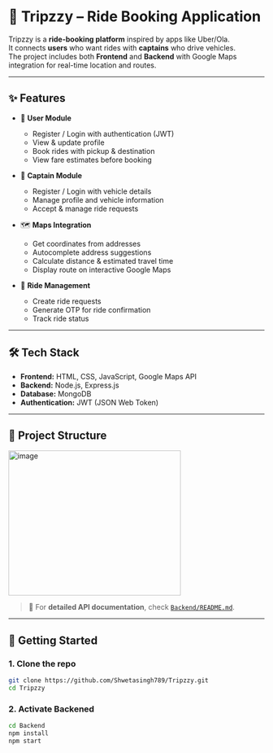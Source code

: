 # 🚖 Tripzzy – Ride Booking Application  

Tripzzy is a **ride-booking platform** inspired by apps like Uber/Ola.  
It connects **users** who want rides with **captains** who drive vehicles.  
The project includes both **Frontend** and **Backend** with Google Maps integration for real-time location and routes.  

---

## ✨ Features  

- 👤 **User Module**  
  - Register / Login with authentication (JWT)  
  - View & update profile  
  - Book rides with pickup & destination  
  - View fare estimates before booking  

- 🚕 **Captain Module**  
  - Register / Login with vehicle details  
  - Manage profile and vehicle information  
  - Accept & manage ride requests  

- 🗺️ **Maps Integration**  
  - Get coordinates from addresses  
  - Autocomplete address suggestions  
  - Calculate distance & estimated travel time  
  - Display route on interactive Google Maps  

- 🎯 **Ride Management**  
  - Create ride requests  
  - Generate OTP for ride confirmation  
  - Track ride status  

---

## 🛠️ Tech Stack  

- **Frontend:** HTML, CSS, JavaScript, Google Maps API  
- **Backend:** Node.js, Express.js  
- **Database:** MongoDB  
- **Authentication:** JWT (JSON Web Token)  

---

## 📂 Project Structure  


<img width="339" height="285" alt="image" src="https://github.com/user-attachments/assets/7296799e-4ac0-4de3-a0d8-9b2f8b0d3fd3" />

> 🔎 For **detailed API documentation**, check [`Backend/README.md`](./Backend).  

---

## 🚀 Getting Started  

### 1. Clone the repo  
```bash
git clone https://github.com/Shwetasingh789/Tripzzy.git
cd Tripzzy
```
### 2. Activate Backened
```bash
cd Backend
npm install
npm start
```




